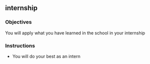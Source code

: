 ## internship

### Objectives

You will apply what you have learned in the school in your internship


### Instructions

- You will do your best as an intern
